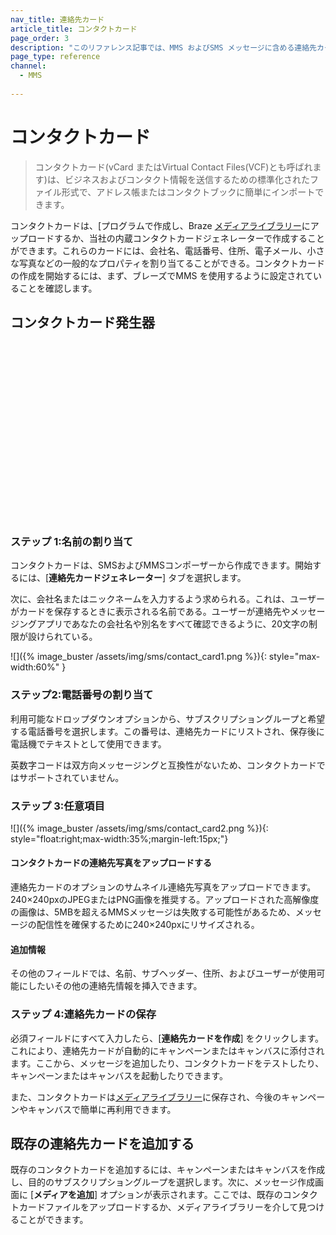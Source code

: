 ```yaml
---
nav_title: 連絡先カード
article_title: コンタクトカード
page_order: 3
description: "このリファレンス記事では、MMS およびSMS メッセージに含める連絡先カードを作成する方法について説明します。"
page_type: reference
channel:
  - MMS
  
---
```


# コンタクトカード 

> コンタクトカード(vCard またはVirtual Contact Files(VCF)とも呼ばれます)は、ビジネスおよびコンタクト情報を送信するための標準化されたファイル形式で、アドレス帳またはコンタクトブックに簡単にインポートできます。 

コンタクトカードは、[プログラムで作成し、Braze [メディアライブラリー]({{site.baseurl}}/user_guide/engagement_tools/templates_and_media/media_library/#media-library)にアップロードするか、当社の内蔵コンタクトカードジェネレーターで作成することができます。これらのカードには、会社名、電話番号、住所、電子メール、小さな写真などの一般的なプロパティを割り当てることができる。コンタクトカードの作成を開始するには、まず、ブレーズでMMS を使用するように設定されていることを確認します。

## コンタクトカード発生器

<script src="https://fast.wistia.com/embed/medias/7m77mdfr4y.jsonp" async></script><script src="https://fast.wistia.com/assets/external/E-v1.js" async></script><div class="wistia_responsive_padding" style="padding:56.25% 0 0 0;position:relative;"><div class="wistia_responsive_wrapper" style="height:100%;left:0;position:absolute;top:0;width:100%;"><div class="wistia_embed wistia_async_7m77mdfr4y videoFoam=true" style="height:100%;position:relative;width:100%"><div class="wistia_swatch" style="height:100%;left:0;opacity:0;overflow:hidden;position:absolute;top:0;transition:opacity 200ms;width:100%;"><img src="https://fast.wistia.com/embed/medias/7m77mdfr4y/swatch" style="filter:blur(5px);height:100%;object-fit:contain;width:100%;" alt="" aria-hidden="true" onload="this.parentNode.style.opacity=1;" /></div></div></div></div>

### ステップ 1:名前の割り当て

コンタクトカードは、SMSおよびMMSコンポーザーから作成できます。開始するには、[**連絡先カードジェネレーター**] タブを選択します。

次に、会社名またはニックネームを入力するよう求められる。これは、ユーザーがカードを保存するときに表示される名前である。ユーザーが連絡先やメッセージングアプリであなたの会社名や別名をすべて確認できるように、20文字の制限が設けられている。 

![]({% image_buster /assets/img/sms/contact_card1.png %}){: style="max-width:60%" }

### ステップ2:電話番号の割り当て

利用可能なドロップダウンオプションから、サブスクリプショングループと希望する電話番号を選択します。この番号は、連絡先カードにリストされ、保存後に電話機でテキストとして使用できます。

英数字コードは双方向メッセージングと互換性がないため、コンタクトカードではサポートされていません。

### ステップ 3:任意項目

![]({% image_buster /assets/img/sms/contact_card2.png %}){: style="float:right;max-width:35%;margin-left:15px;"}

#### コンタクトカードの連絡先写真をアップロードする

連絡先カードのオプションのサムネイル連絡先写真をアップロードできます。240×240pxのJPEGまたはPNG画像を推奨する。アップロードされた高解像度の画像は、5MBを超えるMMSメッセージは失敗する可能性があるため、メッセージの配信性を確保するために240×240pxにリサイズされる。

#### 追加情報

その他のフィールドでは、名前、サブヘッダー、住所、およびユーザーが使用可能にしたいその他の連絡先情報を挿入できます。 

### ステップ 4:連絡先カードの保存

必須フィールドにすべて入力したら、[**連絡先カードを作成**] をクリックします。これにより、連絡先カードが自動的にキャンペーンまたはキャンバスに添付されます。ここから、メッセージを追加したり、コンタクトカードをテストしたり、キャンペーンまたはキャンバスを起動したりできます。

また、コンタクトカードは[メディアライブラリー]({{site.baseurl}}/user_guide/engagement_tools/templates_and_media/media_library/#media-library)に保存され、今後のキャンペーンやキャンバスで簡単に再利用できます。

## 既存の連絡先カードを追加する

既存のコンタクトカードを追加するには、キャンペーンまたはキャンバスを作成し、目的のサブスクリプショングループを選択します。次に、メッセージ作成画面に [**メディアを追加**] オプションが表示されます。ここでは、既存のコンタクトカードファイルをアップロードするか、メディアライブラリーを介して見つけることができます。
